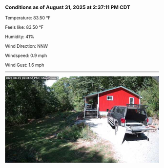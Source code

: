 ### Conditions as of August 31, 2025 at 2:37:11 PM CDT 

Temperature: 83.50 &deg;F

Feels like: 83.50 &deg;F

Humidity: 41%

Wind Direction: NNW

Windspeed: 0.9 mph

Wind Gust: 1.6 mph

---

<img src="./images/latest.jpeg"/>

